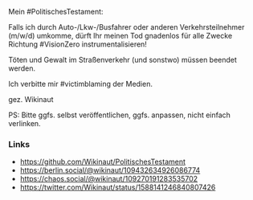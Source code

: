 Mein #PolitischesTestament:  

Falls ich durch Auto-/Lkw-/Busfahrer oder anderen Verkehrsteilnehmer (m/w/d) umkomme, dürft Ihr meinen Tod gnadenlos für alle Zwecke Richtung #VisionZero instrumentalisieren!

Töten und Gewalt im Straßenverkehr (und sonstwo) müssen beendet werden.

Ich verbitte mir #victimblaming der Medien.

gez. Wikinaut

PS: Bitte ggfs. selbst veröffentlichen, ggfs. anpassen, nicht einfach verlinken.

### Links
* https://github.com/Wikinaut/PolitischesTestament
* https://berlin.social/@wikinaut/109432634926086774
* https://chaos.social/@wikinaut/109270191283535702
* https://twitter.com/Wikinaut/status/1588141246840807426
